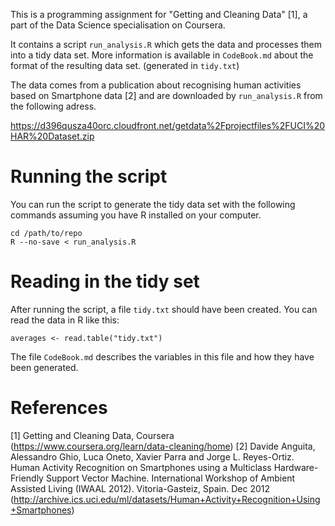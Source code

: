 This is a programming assignment for "Getting and Cleaning Data" [1], a part of
the Data Science specialisation on Coursera.

It contains a script `run_analysis.R` which gets the data and processes them
into a tidy data set. More information is available in `CodeBook.md` about the
format of the resulting data set. (generated in `tidy.txt`)

The data comes from a publication about recognising human activities based on
Smartphone data [2] and are downloaded by `run_analysis.R` from the following
adress.

https://d396qusza40orc.cloudfront.net/getdata%2Fprojectfiles%2FUCI%20HAR%20Dataset.zip

# Running the script

You can run the script to generate the tidy data set with the following
commands assuming you have R installed on your computer.

```
cd /path/to/repo
R --no-save < run_analysis.R
```

# Reading in the tidy set

After running the script, a file `tidy.txt` should have been created. You can
read the data in R like this:

```
averages <- read.table("tidy.txt")
```

The file `CodeBook.md` describes the variables in this file and how they have
been generated.

# References

[1] Getting and Cleaning Data, Coursera (https://www.coursera.org/learn/data-cleaning/home)
[2] Davide Anguita, Alessandro Ghio, Luca Oneto, Xavier Parra and Jorge L. Reyes-Ortiz. Human Activity Recognition on Smartphones using a Multiclass Hardware-Friendly Support Vector Machine. International Workshop of Ambient Assisted Living (IWAAL 2012). Vitoria-Gasteiz, Spain. Dec 2012 (http://archive.ics.uci.edu/ml/datasets/Human+Activity+Recognition+Using+Smartphones)
